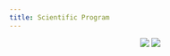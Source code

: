 ```yaml
---
title: Scientific Program
---
```


<center>
  <img src="/assets/scientific_program.png" />
  <img src="/assets/scientific_program_2.png" />
</center>
